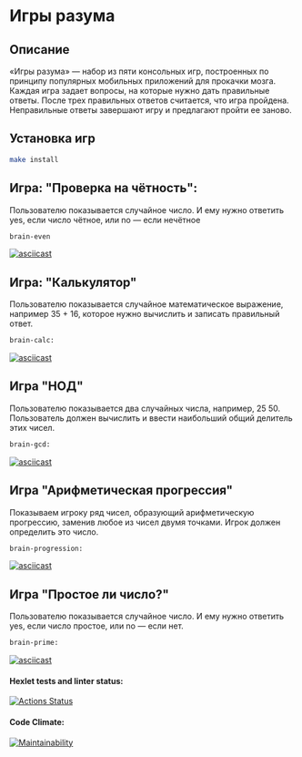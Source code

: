 
# Игры разума

## Описание
«Игры разума» — набор из пяти консольных игр, построенных по принципу популярных мобильных приложений для прокачки мозга. Каждая игра задает вопросы, на которые нужно дать правильные ответы. После трех правильных ответов считается, что игра пройдена. Неправильные ответы завершают игру и предлагают пройти ее заново.

## Установка игр
```bash
make install
```

## Игра: "Проверка на чётность":
Пользователю показывается случайное число. И ему нужно ответить yes, если число чётное, или no — если нечётное

 ```bash
 brain-even
 ```

[![asciicast](https://asciinema.org/a/lTczgzt4uio2sRwNARmoHhhyu.svg)](https://asciinema.org/a/lTczgzt4uio2sRwNARmoHhhyu)

## Игра: "Калькулятор"
Пользователю показывается случайное математическое выражение, например 35 + 16, которое нужно вычислить и записать правильный ответ.

```bash
brain-calc:
```
[![asciicast](https://asciinema.org/a/ZsGIs05dlFnB69mrsFv3BNXha.svg)](https://asciinema.org/a/ZsGIs05dlFnB69mrsFv3BNXha)

## Игра "НОД"
Пользователю показывается два случайных числа, например, 25 50. Пользователь должен вычислить и ввести наибольший общий делитель этих чисел.

```bash
brain-gcd:
```
[![asciicast](https://asciinema.org/a/hVOXCbLXMxktaFG9qBJhcqdSX.svg)](https://asciinema.org/a/hVOXCbLXMxktaFG9qBJhcqdSX)

## Игра "Арифметическая прогрессия"
Показываем игроку ряд чисел, образующий арифметическую прогрессию, заменив любое из чисел двумя точками. Игрок должен определить это число.

```bash
brain-progression:
```
[![asciicast](https://asciinema.org/a/OCThgFsLoPlKGWZzf63EPhySE.svg)](https://asciinema.org/a/OCThgFsLoPlKGWZzf63EPhySE)

## Игра "Простое ли число?"
Пользователю показывается случайное число. И ему нужно ответить yes, если число простое, или no — если нет.

```bash
brain-prime:
```
[![asciicast](https://asciinema.org/a/0rltS2ZakUVNO06rSfyKqs9wx.svg)](https://asciinema.org/a/0rltS2ZakUVNO06rSfyKqs9wx)

#### Hexlet tests and linter status:
[![Actions Status](https://github.com/UotanKlein/frontend-project-44/actions/workflows/hexlet-check.yml/badge.svg)](https://github.com/TominVadim/frontend-project-44/actions)

#### Code Climate:
[![Maintainability](https://api.codeclimate.com/v1/badges/5d33056c21c633166a6a/maintainability)](https://codeclimate.com/github/TominVadim/frontend-project-44/maintainability)